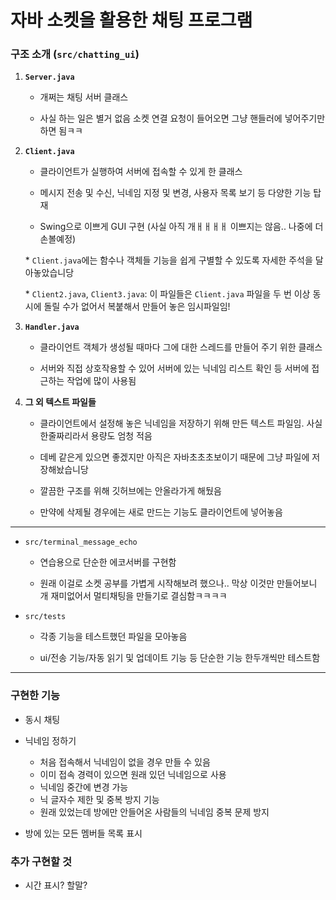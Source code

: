 # 자바 소켓을 활용한 채팅 프로그램

### 구조 소개 (`src/chatting_ui`)

1. **`Server.java`**

    - 개쩌는 채팅 서버 클래스

    - 사실 하는 일은 별거 없음 소켓 연결 요청이 들어오면 그냥 핸들러에 넣어주기만 하면 됨ㅋㅋ

2. **`Client.java`**

    - 클라이언트가 실행하여 서버에 접속할 수 있게 한 클래스

    - 메시지 전송 및 수신, 닉네임 지정 및 변경, 사용자 목록 보기 등 다양한 기능 탑재

    - Swing으로 이쁘게 GUI 구현 (사실 아직 개ㅐㅐㅐㅐ 이쁘지는 않음.. 나중에 더 손볼예정)

    \* `Client.java`에는 함수나 객체들 기능을 쉽게 구별할 수 있도록 자세한 주석을 달아놓았습니당

    \* `Client2.java`, `Client3.java`: 이 파일들은 `Client.java` 파일을 두 번 이상 동시에 돌릴 수가 없어서 복붙해서 만들어 놓은 임시파일임!

3. **`Handler.java`**

    - 클라이언트 객체가 생성될 때마다 그에 대한 스레드를 만들어 주기 위한 클래스

    - 서버와 직접 상호작용할 수 있어 서버에 있는 닉네임 리스트 확인 등 서버에 접근하는 작업에 많이 사용됨

4. **그 외 텍스트 파일들**

    - 클라이언트에서 설정해 놓은 닉네임을 저장하기 위해 만든 텍스트 파일임. 사실 한줄짜리라서 용량도 엄청 적음

    - 데베 같은게 있으면 좋겠지만 아직은 자바초초초보이기 때문에 그냥 파일에 저장해놨습니당

    - 깔끔한 구조를 위해 깃허브에는 안올라가게 해뒀음

    - 만약에 삭제될 경우에는 새로 만드는 기능도 클라이언트에 넣어놓음

---

-   `src/terminal_message_echo`

    -   연습용으로 단순한 에코서버를 구현함

    -   원래 이걸로 소켓 공부를 가볍게 시작해보려 했으나.. 막상 이것만 만들어보니 개 재미없어서 멀티채팅을 만들기로 결심함ㅋㅋㅋㅋ

-   `src/tests`

    -   각종 기능을 테스트했던 파일을 모아놓음

    -   ui/전송 기능/자동 읽기 및 업데이트 기능 등 단순한 기능 한두개씩만 테스트함

---

### 구현한 기능

-   동시 채팅

-   닉네임 정하기

    -   처음 접속해서 닉네임이 없을 경우 만들 수 있음
    -   이미 접속 경력이 있으면 원래 있던 닉네임으로 사용
    -   닉네임 중간에 변경 가능
    -   닉 글자수 제한 및 중복 방지 기능
    -   원래 있었는데 방에만 안들어온 사람들의 닉네임 중복 문제 방지

-   방에 있는 모든 멤버들 목록 표시

### 추가 구현할 것

-   시간 표시? 할말?
